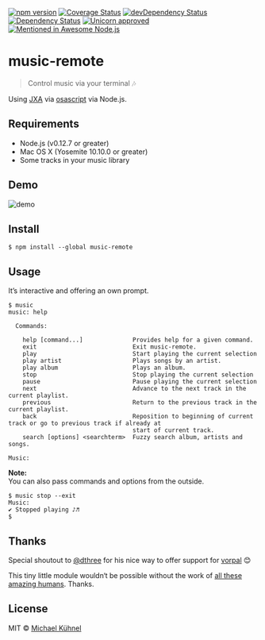 [![npm version](https://img.shields.io/npm/v/music-remote.svg?style=flat)](https://www.npmjs.org/package/music-remote)
[![Coverage Status](https://coveralls.io/repos/mischah/music-remote/badge.svg?branch=master&service=github)](https://coveralls.io/github/mischah/music-remote?branch=master)
[![devDependency Status](https://david-dm.org/mischah/music-remote/dev-status.svg)](https://david-dm.org/mischah/music-remote#info=devDependencies)
[![Dependency Status](https://david-dm.org/mischah/music-remote/status.svg)](https://david-dm.org/mischah/music-remote#info=Dependencies)
[![Unicorn approved](https://img.shields.io/badge/unicorn-approved-ff69b4.svg?style=flat)](https://www.youtube.com/watch?v=ihXfH-zR8qA&feature=youtu.be&t=10s)
[![Mentioned in Awesome Node.js](https://awesome.re/mentioned-badge.svg)](https://github.com/sindresorhus/awesome-nodejs)

# music-remote

> Control music via your terminal :notes:

Using [JXA](https://developer.apple.com/library/mac/releasenotes/InterapplicationCommunication/RN-JavaScriptForAutomation/Articles/Introduction.html) via [osascript](https://developer.apple.com/library/mac/documentation/Darwin/Reference/ManPages/man1/osascript.1.html) via Node.js.

## Requirements

- Node.js (v0.12.7 or greater)
- Mac OS X (Yosemite 10.10.0 or greater)
- Some tracks in your music library

## Demo
![demo](demo.gif)

## Install

```
$ npm install --global music-remote
```


## Usage

It’s interactive and offering an own prompt.

```
$ music
music: help

  Commands:

    help [command...]              Provides help for a given command.
    exit                           Exit music-remote.
    play                           Start playing the current selection
    play artist                    Plays songs by an artist.
    play album                     Plays an album.
    stop                           Stop playing the current selection
    pause                          Pause playing the current selection
    next                           Advance to the next track in the current playlist.
    previous                       Return to the previous track in the current playlist.
    back                           Reposition to beginning of current track or go to previous track if already at
                                   start of current track.
    search [options] <searchterm>  Fuzzy search album, artists and songs.

Music: 
```

**Note:**  
You can also pass commands and options from the outside.

```
$ music stop --exit
Music:
✔ Stopped playing ♪♬
$
```

## Thanks
Special shoutout to [@dthree](https://github.com/dthree) for his nice way to offer support for [vorpal](https://github.com/dthree/vorpal) :blush:

This tiny little module wouldn‘t be possible without the work of [all these amazing humans](thanks.md). Thanks. 

## License

MIT © [Michael Kühnel](http://michael-kuehnel.de)
